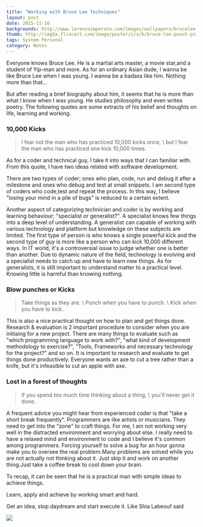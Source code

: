 ```yaml
---
title: "Working with Bruce Lee Techniques"
layout: post
date: 2015-11-16
backgrounds: http://www.lorenzoimperato.com/images/wallpapers/brucelee.jpg
thumb: http://img5a.flixcart.com/image/poster/z/s/h/bruce-lee-punch-ps1961-small-400x400-imadyyuyjyzhygv7.jpeg
tags: System Personal
category: Notes
---
```


Everyone knows Bruce Lee. He is a martial arts master, a movie star,and a student of Yip-man and more. As for an ordinary Asian dude, I wanna be like Bruce Lee when I was young. I wanna be a badass like him. Nothing more than that...

But after reading a brief biography about him, it seems that he is more than what I know when I was young. He studies philosophy and even writes poetry. The following quotes are some extracts of his belief and thoughts on life, learning and working.

### 10,000 Kicks

> I fear not the man who has practiced 10,000 kicks once, \\
> but I fear the man who has practiced one kick 10,000 times.

As for a coder and technical guy, I take it into ways that I can familiar with. From this quote, I have two ideas related with software development.

There are two types of coder; ones who plan, code, run and debug it after a milestone and ones who debug and test at small snippets. I am second type of coders who code,test and repeat the process. In this way, I believe "losing your mind in a pile of bugs" is reduced to a certain extent. 

Another aspect of categorizing technician and coder is by working and learning behaviour; "specialist or generalist?". A specialist knows few things into a deep level of understanding. A generalist can capable of working with various technology and platform but knowledge on these subjects are limited. The first type of person is who knows a single powerful kick and the second type of guy is more like a person who can kick 10,000 different ways. In IT world, it's a controversial issue to judge whether one is better than another. Due to dynamic nature of the field, technology is evolving and a specialist needs to catch up and have to learn new things. As for generalists, it is still important to understand matter to a practical level. Knowing little is harmful than knowing nothing.

### Blow punches or Kicks

> Take things as they are. \\
> Punch when you have to punch. \\
> Kick when you have to kick.

This is also a nice practical thought on how to plan and get things done. Research & evaluation is 2 important procedure to consider when you are initiaing for a new project. There are many things to evaluate such as "which programming language to work with?", "what kind of development methodology to exercise?", "Tools, Frameworks and necessary technology for the project?" and so on. It is important to research and evaluate to get things done productively. Everyone wants an axe to cut a tree rather than a knife, but it's infeasible to cut an apple with axe.

### Lost in a forest of thoughts
> If you spend too much time thinking about a thing, \\
> you'll never get it done.

A frequent advice you might hear from experienced coder is that "take a short break frequently". Programmers are like artists or musicians. They need to get into the "zone" to craft things. For me, I am not working very well in the distracted environment and worrying about else. I really need to have a relaxed mind and environment to code and I believe it's common among programmers. Forcing yourself to solve a bug for an hour gonna make you to oversee the real problem.Many problems are solved while you are not actually not thinking about it. Just skip it and work on another thing.Just take a coffee break to cool down your brain.

To recap, it can be seen that he is a practical man with simple ideas to achieve things. 

Learn, apply and achieve by working smart and hard.

Get an idea, stop daydream and start execute it. Like Shia Labeouf said

<img src="https://images.duckduckgo.com/iu/?u=http%3A%2F%2Fih0.redbubble.net%2Fimage.77014305.5089%2Ffc%2C550x550%2Cwhite.u3.jpg&f=1">




